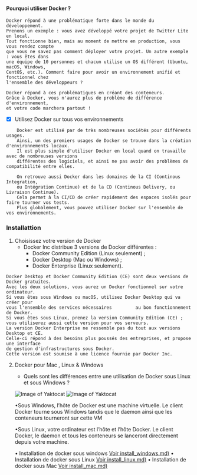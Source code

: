 #### Pourquoi utiliser Docker ?

    Docker répond à une problématique forte dans le monde du développement.
    Prenons un exemple : vous avez développé votre projet de Twitter Lite en local. 
    Tout fonctionne bien, mais au moment de mettre en production, vous vous rendez compte
    que vous ne savez pas comment déployer votre projet. Un autre exemple : vous êtes dans
    une équipe de 10 personnes et chacun utilise un OS différent (Ubuntu, macOS, Windows, 
    CentOS, etc.). Comment faire pour avoir un environnement unifié et fonctionnel chez 
    l'ensemble des développeurs ?
   
    Docker répond à ces problématiques en créant des conteneurs. 
    Grâce à Docker, vous n'aurez plus de problème de différence d'environnement,
    et votre code marchera partout !
    
- [x] Utilisez Docker sur tous vos environnements
```
    Docker est utilisé par de très nombreuses sociétés pour différents usages.
    Ainsi, un des premiers usages de Docker se trouve dans la création d'environnements locaux. 
    Il est plus simple d'utiliser Docker en local quand on travaille avec de nombreuses versions 
    différentes des logiciels, et ainsi ne pas avoir des problèmes de compatibilité entre elles.

    On retrouve aussi Docker dans les domaines de la CI (Continous Integration,
    ou Intégration Continue) et de la CD (Continous Delivery, ou Livraison Continue). 
    Cela permet à la CI/CD de créer rapidement des espaces isolés pour faire tourner vos tests.
    Plus globalement, vous pouvez utiliser Docker sur l'ensemble de vos environnements.
 ```
    
### Installattion

   1. Choisissez votre version de Docker
      - Docker Inc distribue 3 versions de Docker différentes :
        - Docker Community Edition (Linux seulement) ;
        - Docker Desktop (Mac ou Windows) ;
        - Docker Enterprise (Linux seulement).
        
```
Docker Desktop et Docker Community Edition (CE) sont deux versions de Docker gratuites.
Avec les deux solutions, vous aurez un Docker fonctionnel sur votre ordinateur.
Si vous êtes sous Windows ou macOS, utilisez Docker Desktop qui va créer pour
vous l'ensemble des services nécessaires         au bon fonctionnement de Docker.
Si vous êtes sous Linux, prenez la version Community Edition (CE) ;
vous utiliserez aussi cette version pour vos serveurs.
La version Docker Enterprise ne ressemble pas du tout aux versions Desktop et CE.
Celle-ci répond à des besoins plus poussés des entreprises, et propose une interface
de gestion d'infrastructures sous Docker. 
Cette version est soumise à une licence fournie par Docker Inc.
``` 

  2. Docker pour Mac , Linux & Windows 
  
     - Quels sont les différences entre une utilisation de Docker sous Linux et sous Windows ?
     
      ![Image of Yaktocat](https://www.noobunbox.net/wp-content/uploads/2016/04/xlinux_docker_host.png.pagespeed.ic.igpO4IQ1nS.webp)
       ![Image of Yaktocat](https://www.noobunbox.net/wp-content/uploads/2016/04/xwin_docker_host.png.pagespeed.ic.p2mLbveWVR.webp)
       
      •Sous Windows, l’hôte de Docker est une machine virtuelle. 
      Le client Docker tourne sous Windows tandis que le daemon ainsi que les conteneurs tourneront sur cette VM
      
      •Sous Linux, votre ordinateur est l’hôte et l’hôte Docker. Le client Docker, le daemon et tous les conteneurs se               lanceront directement depuis votre machine.
        
     
      • Installation de docker sous windows [Voir install_windows.md)](https://github.com/daniel10027/Docker-/blob/master/install_windows.md)
      • Installation de docker sous Linux [Voir install_linux.md)](https://github.com/daniel10027/Docker-/blob/master/install_windows.md)
      • Installation de docker sous Mac [Voir install_mac.md)](https://github.com/daniel10027/Docker-/blob/master/install_mac.md)
